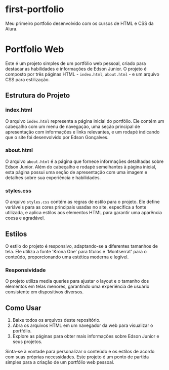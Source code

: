 # first-portfolio

Meu primeiro portfolio desenvolvido com os cursos de HTML e CSS da Alura.

# Portfolio Web

Este é um projeto simples de um portfólio web pessoal, criado para destacar as habilidades e informações de Edson Junior. O projeto é composto por três páginas HTML - `index.html`, `about.html` - e um arquivo CSS para estilização.

## Estrutura do Projeto

### **index.html**
O arquivo `index.html` representa a página inicial do portfólio. Ele contém um cabeçalho com um menu de navegação, uma seção principal de apresentação com informações e links relevantes, e um rodapé indicando que o site foi desenvolvido por Edson Gonçalves.

### **about.html**
O arquivo `about.html` é a página que fornece informações detalhadas sobre Edson Junior. Além do cabeçalho e rodapé semelhantes à página inicial, esta página possui uma seção de apresentação com uma imagem e detalhes sobre sua experiência e habilidades.

### **styles.css**
O arquivo `styles.css` contém as regras de estilo para o projeto. Ele define variáveis para as cores principais usadas no site, especifica a fonte utilizada, e aplica estilos aos elementos HTML para garantir uma aparência coesa e agradável.

## Estilos
O estilo do projeto é responsivo, adaptando-se a diferentes tamanhos de tela. Ele utiliza a fonte 'Krona One' para títulos e 'Montserrat' para o conteúdo, proporcionando uma estética moderna e legível.

### **Responsividade**
O projeto utiliza media queries para ajustar o layout e o tamanho dos elementos em telas menores, garantindo uma experiência de usuário consistente em dispositivos diversos.

## Como Usar
1. Baixe todos os arquivos deste repositório.
2. Abra os arquivos HTML em um navegador da web para visualizar o portfólio.
3. Explore as páginas para obter mais informações sobre Edson Junior e seus projetos.

Sinta-se à vontade para personalizar o conteúdo e os estilos de acordo com suas próprias necessidades. Este projeto é um ponto de partida simples para a criação de um portfólio web pessoal.